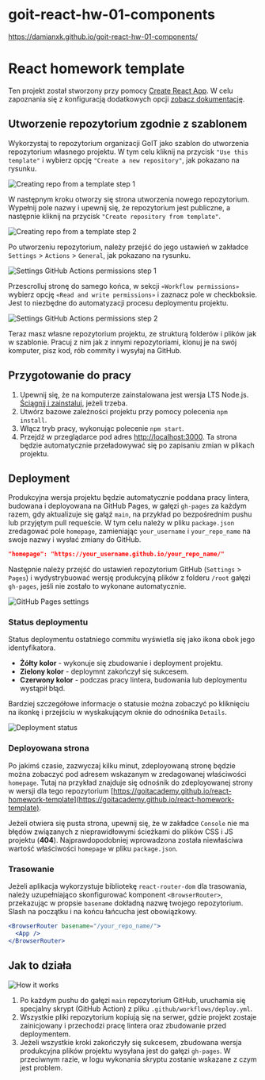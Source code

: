 # goit-react-hw-01-components

https://damianxk.github.io/goit-react-hw-01-components/

# React homework template

Ten projekt został stworzony przy pomocy
[Create React App](https://github.com/facebook/create-react-app). W celu
zapoznania się z konfiguracją dodatkowych opcji
[zobacz dokumentację](https://facebook.github.io/create-react-app/docs/getting-started).

## Utworzenie repozytorium zgodnie z szablonem

Wykorzystaj to repozytorium organizacji GoIT jako szablon do utworzenia
repozytorium własnego projektu. W tym celu kliknij na przycisk
`"Use this template"` i wybierz opcję `"Create a new repository"`, jak pokazano
na rysunku.

![Creating repo from a template step 1](./assets/template-step-1.png)

W następnym kroku otworzy się strona utworzenia nowego repozytorium. Wypełnij
pole nazwy i upewnij się, że repozytorium jest publiczne, a następnie kliknij na
przycisk `"Create repository from template"`.

![Creating repo from a template step 2](./assets/template-step-2.png)

Po utworzeniu repozytorium, należy przejść do jego ustawień w zakładce
`Settings` > `Actions` > `General`, jak pokazano na rysunku.

![Settings GitHub Actions permissions step 1](./assets/gh-actions-perm-1.png)

Przescrolluj stronę do samego końca, w sekcji `«Workflow permissions»` wybierz
opcję `«Read and write permissions»` i zaznacz pole w checkboksie. Jest to
niezbędne do automatyzacji procesu deploymentu projektu.

![Settings GitHub Actions permissions step 2](./assets/gh-actions-perm-2.png)

Teraz masz własne repozytorium projektu, ze strukturą folderów i plików jak w
szablonie. Pracuj z nim jak z innymi repozytoriami, klonuj je na swój komputer,
pisz kod, rób commity i wysyłaj na GitHub.

## Przygotowanie do pracy

1. Upewnij się, że na komputerze zainstalowana jest wersja LTS Node.js.
   [Ściągnij i zainstaluj](https://nodejs.org/en/), jeżeli trzeba.
2. Utwórz bazowe zależności projektu przy pomocy polecenia `npm install`.
3. Włącz tryb pracy, wykonując polecenie `npm start`.
4. Przejdź w przeglądarce pod adres
   [http://localhost:3000](http://localhost:3000). Ta strona będzie
   automatycznie przeładowywać się po zapisaniu zmian w plikach projektu.

## Deployment

Produkcyjna wersja projektu będzie automatycznie poddana pracy lintera, budowana
i deployowana na GitHub Pages, w gałęzi `gh-pages` za każdym razem, gdy
aktualizuje się gałąź `main`, na przykład po bezpośrednim pushu lub przyjętym
pull requeście. W tym celu należy w pliku `package.json` zredagować pole
`homepage`, zamieniając `your_username` i `your_repo_name` na swoje nazwy i
wysłać zmiany do GitHub.

```json
"homepage": "https://your_username.github.io/your_repo_name/"
```

Następnie należy przejść do ustawień repozytorium GitHub (`Settings` > `Pages`)
i wydystrybuować wersję produkcyjną plików z folderu `/root` gałęzi `gh-pages`,
jeśli nie zostało to wykonane automatycznie.

![GitHub Pages settings](./assets/repo-settings.png)

### Status deploymentu

Status deploymentu ostatniego commitu wyświetla się jako ikona obok jego
identyfikatora.

- **Żółty kolor** - wykonuje się zbudowanie i deployment projektu.
- **Zielony kolor** - deploymnt zakończył się sukcesem.
- **Czerwony kolor** - podczas pracy lintera, budowania lub deploymentu wystąpił
  błąd.

Bardziej szczegółowe informacje o statusie można zobaczyć po kliknięciu na
ikonkę i przejściu w wyskakującym oknie do odnośnika `Details`.

![Deployment status](./assets/deploy-status.png)

### Deployowana strona

Po jakimś czasie, zazwyczaj kilku minut, zdeployowaną stronę będzie można
zobaczyć pod adresem wskazanym w zredagowanej właściwości `homepage`. Tutaj na
przykład znajduje się odnośnik do zdeployowanej strony w wersji dla tego
repozytorium
[https://goitacademy.github.io/react-homework-template](https://goitacademy.github.io/react-homework-template).

Jeżeli otwiera się pusta strona, upewnij się, że w zakładce `Console` nie ma
błędów związanych z nieprawidłowymi ścieżkami do plików CSS i JS projektu
(**404**). Najprawdopodobniej wprowadzona została niewłaściwa wartość
właściwości `homepage` w pliku `package.json`.

### Trasowanie

Jeżeli aplikacja wykorzystuje bibliotekę `react-router-dom` dla trasowania,
należy uzupełniająco skonfigurować komponent `<BrowserRouter>`, przekazując w
propsie `basename` dokładną nazwę twojego repozytorium. Slash na początku i na
końcu łańcucha jest obowiązkowy.

```jsx
<BrowserRouter basename="/your_repo_name/">
  <App />
</BrowserRouter>
```

## Jak to działa

![How it works](./assets/how-it-works.png)

1. Po każdym pushu do gałęzi `main` repozytorium GitHub, uruchamia się specjalny
   skrypt (GitHub Action) z pliku `.github/workflows/deploy.yml`.
2. Wszystkie pliki repozytorium kopiują się na serwer, gdzie projekt zostaje
   zainicjowany i przechodzi pracę lintera oraz zbudowanie przed deploymentem.
3. Jeżeli wszystkie kroki zakończyły się sukcesem, zbudowana wersja produkcyjna
   plików projektu wysyłana jest do gałęzi `gh-pages`. W przeciwnym razie, w
   logu wykonania skryptu zostanie wskazane z czym jest problem.
